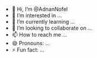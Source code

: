 - 👋 Hi, I’m @AdnanNofel
- 👀 I’m interested in ...
- 🌱 I’m currently learning ...
- 💞️ I’m looking to collaborate on ...
- 📫 How to reach me ...
- 😄 Pronouns: ...
- ⚡ Fun fact: ...

<!---
AdnanNofel/AdnanNofel is a ✨ special ✨ repository because its `README.md` (this file) appears on your GitHub profile.
You can click the Preview link to take a look at your changes.
--->
